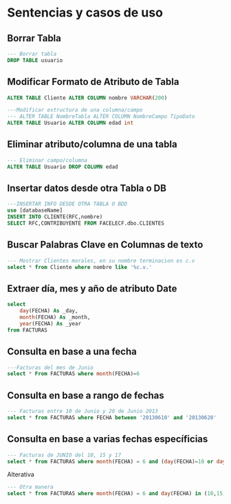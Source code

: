 # Sentencias y casos de uso

## Borrar Tabla

```sql
--- Borrar tabla
DROP TABLE usuario
```

## Modificar Formato de Atributo de Tabla

```sql
ALTER TABLE Cliente ALTER COLUMN nombre VARCHAR(200)
```

```sql
---Modificar estructura de una columna/campo
--- ALTER TABLE NombreTabla ALTER COLUMN NombreCampo TipoDato
ALTER TABLE Usuario ALTER COLUMN edad int
```

## Eliminar atributo/columna de una tabla

```sql
--- Eliminar campo/columna
ALTER TABLE Usuario DROP COLUMN edad
```

## Insertar datos desde otra Tabla o DB

```sql 
---INSERTAR INFO DESDE OTRA TABLA O BDD
use [databaseName]
INSERT INTO CLIENTE(RFC,nombre)
SELECT RFC,CONTRIBUYENTE FROM FACELECF.dbo.CLIENTES
```

## Buscar Palabras Clave en Columnas de texto

```sql
--- Mostrar Clientes morales, en su nombre terminacion es c.v
select * from Cliente where nombre like '%c.v.'
```

## Extraer día, mes y año de atributo Date

```sql
select 
	day(FECHA) As _day, 
	month(FECHA) As _month, 
	year(FECHA) As _year 
from FACTURAS
```

## Consulta en base a una fecha

```sql
---Facturas del mes de Junio
select * From FACTURAS where month(FECHA)=6
```

## Consulta en base a rango de fechas

```sql
--- Facturas entre 10 de Junio y 20 de Junio 2013
select * from FACTURAS where FECHA between '20130610' and '20130620'
```

## Consulta en base a varias fechas específicias

```sql
--- Facturas de JUNIO del 10, 15 y 17
select * from FACTURAS where month(FECHA) = 6 and (day(FECHA)=10 or day(FECHA)=15 or day(FECHA)=17
```

Alterativa

```sql 
--- Otra manera
select * from FACTURAS where month(FECHA) = 6 and day(FECHA) in (10,15,17)
```
